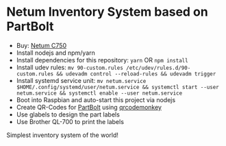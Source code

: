 # Netum Inventory System based on PartBolt

- Buy: [Netum C750](https://www.amazon.de/gp/product/B0855MQ9Y6/ref=ppx_yo_dt_b_asin_title_o00_s00?ie=UTF8&psc=1)
- Install nodejs and npm/yarn
- Install dependencies for this repository: `yarn` OR `npm install`
- Install udev rules: `mv 90-custom.rules /etc/udev/rules.d/90-custom.rules && udevadm control --reload-rules && udevadm trigger`
- Install systemd service unit: `mv netum.service $HOME/.config/systemd/user/netum.service && systemctl start --user netum.service && systemctl enable --user netum.service`
- Boot into Raspbian and auto-start this project via nodejs
- Create QR-Codes for [PartBolt](https://partbolt.com/) using [qrcodemonkey](https://www.qrcode-monkey.com/)
- Use glabels to design the part labels
- Use Brother QL-700 to print the labels

Simplest inventory system of the world!
